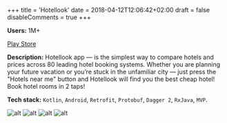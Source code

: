 +++
title = 'Hotellook'
date = 2018-04-12T12:06:42+02:00
draft = false
disableComments = true
+++

**Users:** 1M+

[Play Store](https://play.google.com/store/apps/details?id=com.hotellook)

**Description:** Hotellook app — is the simplest way to compare hotels and prices across 80 leading hotel booking systems. Whether you are planning your future vacation or you’re stuck in the unfamiliar city — just press the "Hotels near me" button and Hotellook will find you the best cheap hotel! Book hotel rooms in 2 taps!

**Tech stack:** `Kotlin`, `Android`, `Retrofit`, `Protobuf`, `Dagger 2`, `RxJava`, `MVP`.

![alt](https://play-lh.googleusercontent.com/B2Cbvbll53axmx01xp1wbZmNvFFmlAnxPTYYSuHQgWG9XaAuaCr-o6dqVw8H1nIuwEP6=w526-h296) ![alt](https://play-lh.googleusercontent.com/zOEVslAJIlmQ3teIWLmAsjp0SBX896Is_InBA4HyRSXospv6GB-vDxrwIajzK7DvlQ=w526-h296) ![alt](https://play-lh.googleusercontent.com/sUtpezxn_A-7K1ob18cx5suMJ8fgtx8q-hqjR3XqYv1IshY9A_Vz7fqjYyUHEpr4HIk=w526-h296) ![alt](https://play-lh.googleusercontent.com/tBWAX32xX9PWmaJm3_SG75IozXRnaY3TwrcW_cuFVwHxl1ItuzVHK0wpjmndcebsBbAK=w526-h296)